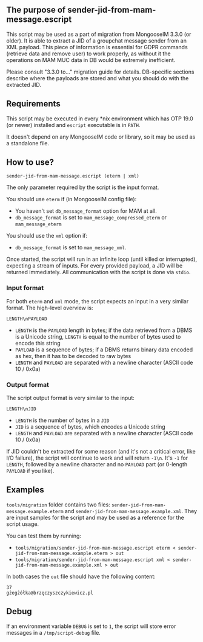 ## The purpose of sender-jid-from-mam-message.escript

This script may be used as a part of migration from MongooseIM 3.3.0 (or older).
It is able to extract a JID of a groupchat message sender from an XML payload.
This piece of information is essential for GDPR commands (retrieve data and remove user) to work properly, as without it the operations on MAM MUC data in DB would be extremely inefficient.

Please consult "3.3.0 to..." migration guide for details.
DB-specific sections describe where the payloads are stored and what you should do with the extracted JID.

## Requirements

This script may be executed in every \*nix environment which has OTP 19.0 (or newer) installed and `escript` executable is in `PATH`.

It doesn't depend on any MongooseIM code or library, so it may be used as a standalone file.

## How to use?

`sender-jid-from-mam-message.escript (eterm | xml)`

The only parameter required by the script is the input format.

You should use `eterm` if (in MongooseIM config file):

* You haven't set `db_message_format` option for MAM at all.
* `db_message_format` is set to `mam_message_compressed_eterm` or `mam_message_eterm`

You should use the `xml` option if:

* `db_message_format` is set to `mam_message_xml`.

Once started, the script will run in an infinite loop (until killed or interrupted), expecting a stream of inputs.
For every provided payload, a JID will be returned immediately.
All communication with the script is done via `stdio`.

### Input format

For both `eterm` and `xml` mode, the script expects an input in a very similar format.
The high-level overview is:

```
LENGTH\nPAYLOAD
```

* `LENGTH` is the `PAYLOAD` length in bytes; if the data retrieved from a DBMS is a Unicode string, `LENGTH` is equal to the number of bytes used to encode this string
* `PAYLOAD` is a sequence of bytes; if a DBMS returns binary data encoded as hex, then it has to be decoded to raw bytes
* `LENGTH` and `PAYLOAD` are separated with a newline character (ASCII code 10 / 0x0a)

### Output format

The script output format is very similar to the input:

```
LENGTH\nJID
```

* `LENGTH` is the number of bytes in a `JID`
* `JID` is a sequence of bytes, which encodes a Unicode string
* `LENGTH` and `PAYLOAD` are separated with a newline character (ASCII code 10 / 0x0a)

If JID couldn't be extracted for some reason (and it's not a critical error, like I/O failure), the script will continue to work and will return `-1\n`.
It's `-1` for `LENGTH`, followed by a newline character and no `PAYLOAD` part (or 0-length `PAYLOAD` if you like).

## Examples

`tools/migration` folder contains two files: `sender-jid-from-mam-message.example.eterm` and `sender-jid-from-mam-message.example.xml`.
They are input samples for the script and may be used as a reference for the script usage.

You can test them by running:

* `tools/migration/sender-jid-from-mam-message.escript eterm < sender-jid-from-mam-message.example.eterm > out`
* `tools/migration/sender-jid-from-mam-message.escript xml < sender-jid-from-mam-message.example.xml > out`

In both cases the `out` file should have the following content:

```
37
gżegżółka@brzęczyszczykiewicz.pl
```

## Debug

If an environment variable `DEBUG` is set to `1`, the script will store error messages in a `/tmp/script-debug` file.

